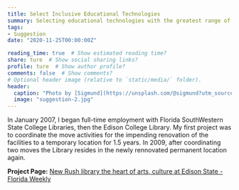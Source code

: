 ```yaml
---
title: Select Inclusive Educational Technologies
summary: Selecting educational technologies with the greatest range of platform availability and accessibility is essential, check out some guidelines.
tags:
- Suggestion
date: "2020-11-25T00:00:00Z"

reading_time: true  # Show estimated reading time?
share: ture  # Show social sharing links?
profile: ture  # Show author profile?
comments: false  # Show comments?
# Optional header image (relative to `static/media/` folder).
header:
  caption: "Photo by [Sigmund](https://unsplash.com/@sigmund?utm_source=unsplash&amp;utm_medium=referral&amp;utm_content=creditCopyText) on [Unsplash](https://unsplash.com/s/photos/braille?utm_source=unsplash&amp;utm_medium=referral&amp;utm_content=creditCopyText)"
  image: "suggestion-2.jpg"
---
```


In January 2007, I began full-time employment with Florida SouthWestern State College Libraries, then the Edison College Library. My first project was to coordinate the move activities for the impending renovation of the facilities to a temporary location for 1.5 years. In 2009, after coordinating two moves the Library resides in the newly rennovated permanent location again.

**Project Page:** [New Rush library the heart of arts, culture at Edison State - Florida Weekly](https://fortmyers.floridaweekly.com/articles/new-rush-library-the-heart-of-arts-culture-at-edison-state/)
